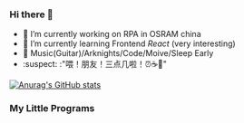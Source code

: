 ### Hi there 👋

<!--
**Jonathan6026/Jonathan6026** is a ✨ _special_ ✨ repository because its `README.md` (this file) appears on your GitHub profile.

Here are some ideas to get you started:


-->
- 🔭 I’m currently working on RPA in OSRAM china
- 🌱 I’m currently learning Frontend _React_ (very interesting)
- 💬 Music(Guitar)/Arknights/Code/Moive/Sleep Early
- :suspect: :"喂！朋友！三点几啦！⏰☕🍋"

[![Anurag's GitHub stats](https://github-readme-stats.vercel.app/api?username=Jonathan6026)](https://github.com/anuraghazra/github-readme-stats)

### My Little Programs

